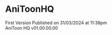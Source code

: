 # AniToonHQ

First Version Published on 31/03/2024 at 11:38pm
<br>
AniToon HQ v01.00.00.00

<!-- Changes to be done 
improve ui
round the reactangles
add white bg to posts
shorten page content and read more option
repeate bg img in x too
about page -->
